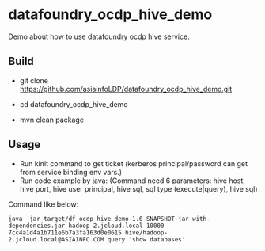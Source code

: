 # datafoundry_ocdp_hive_demo

Demo about how to use datafoundry ocdp hive service.

## Build
- git clone https://github.com/asiainfoLDP/datafoundry_ocdp_hive_demo.git

- cd datafoundry_ocdp_hive_demo

- mvn clean package

## Usage

- Run kinit command to get ticket (kerberos principal/password can get from service binding env vars.)
- Run code example by java:
(Command need 6 parameters: hive host, hive port, hive user principal, hive sql, sql type (execute|query), hive sql)

Command like below:
```
java -jar target/df_ocdp_hive_demo-1.0-SNAPSHOT-jar-with-dependencies.jar hadoop-2.jcloud.local 10000 7cc4a1d4a1b711e6b7a3fa163d0e0615 hive/hadoop-2.jcloud.local@ASIAINFO.COM query 'show databases'
```